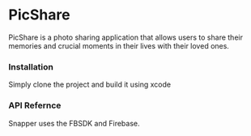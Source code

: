 # PicShare

PicShare is a photo sharing application that allows users to share their memories and crucial moments in their lives with their loved ones.

### Installation
Simply clone the project and build it using xcode

### API Refernce
Snapper uses the FBSDK and Firebase.

